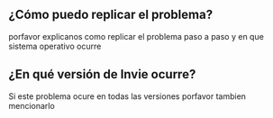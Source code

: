 ## ¿Cómo puedo replicar el problema?
porfavor explicanos como replicar el problema paso a paso y en que sistema operativo ocurre
## ¿En qué versión de Invie ocurre?
Si este problema ocure en todas las versiones porfavor tambien mencionarlo
